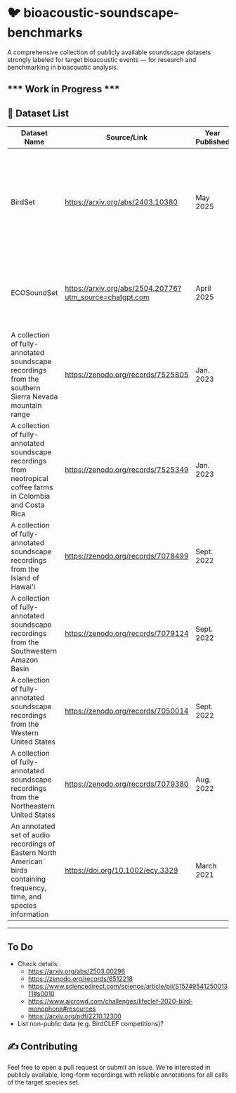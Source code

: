 # 🐦 bioacoustic-soundscape-benchmarks
A comprehensive collection of publicly available soundscape datasets strongly labeled for target bioacoustic events — for research and benchmarking in bioacoustic analysis.

*** Work in Progress ***
---

## 📂 Dataset List
| Dataset Name        | Source/Link                 | Year Published | Description                                               | Authors |
|---------------------|-----------------------------|----------------|----------------------------------------------|--------|
| BirdSet             | https://arxiv.org/abs/2403.10380 | May 2025 | 6,800 recording hours from ~10,000 classes for training and more than 400 hours across eight evaluation datasets | Lukas Rauch, et al. |
| ECOSoundSet | https://arxiv.org/abs/2504.20776?utm_source=chatgpt.com | April 2025 | Mix of strong and weakly labeled recordings for 224 insect species | David Funosas, et al. |
| A collection of fully-annotated soundscape recordings from the southern Sierra Nevada mountain range  | https://zenodo.org/records/7525805 | Jan. 2023 | ~16.667 hours, 21 bird species  | Mary Clapp, et al. |
| A collection of fully-annotated soundscape recordings from neotropical coffee farms in Colombia and Costa Rica | https://zenodo.org/records/7525349 | Jan. 2023 | 34 hours, 89 bird species | Álvaro Vega-Hidalgo, et al. |
| A collection of fully-annotated soundscape recordings from the Island of Hawai'i  | https://zenodo.org/records/7078499 | Sept. 2022 | 51 hours, 27 bird species | Amanda Navine, et al. |
| A collection of fully-annotated soundscape recordings from the Southwestern Amazon Basin  | https://zenodo.org/records/7079124 | Sept. 2022 | 21 hours, 132 bird species | W. Alexander Hopping, Stefan Kahl, Holger Klinck |
| A collection of fully-annotated soundscape recordings from the Western United States  | https://zenodo.org/records/7050014 | Sept. 2022 | 33 hours, 56 bird species | Stefan Kahl, et al. |
| A collection of fully-annotated soundscape recordings from the Northeastern United States | https://zenodo.org/records/7079380 | Aug. 2022 | 285 hours, 81 bird species | Stefan Kahl, Russel Charif, Holger Klinck |
| An annotated set of audio recordings of Eastern North American birds containing frequency, time, and species information | https://doi.org/10.1002/ecy.3329 | March 2021 | 6.4 hours, 48 species | Lauren M. Chronister, Tessa A. Rhinehart, Aidan Place, Justin Kitzes |
---

## To Do
* Check details:
  * https://arxiv.org/abs/2503.00296
  * https://zenodo.org/records/6512218
  * https://www.sciencedirect.com/science/article/pii/S1574954125001311#s0010
  * https://www.aicrowd.com/challenges/lifeclef-2020-bird-monophone#resources
  * https://arxiv.org/pdf/2210.12300
* List non-public data (e.g. BirdCLEF competitions)?

## ✍️ Contributing

Feel free to open a pull request or submit an issue. We're interested in publicly available, long-form recordings with reliable annotations for all calls of the target species set.


